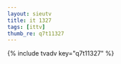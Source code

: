```yaml
--- 
layout: sieutv
title: it 1327
tags: [ittv]
thumb_re: q7t11327
---
```

{% include tvadv key="q7t11327" %} 
